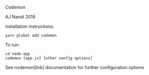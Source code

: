 Codemon

AJ Nandi
2019

installation instructions:
```
yarn global add codemon
```

To run:
```
cd node-app
codemon [app.js] [other config options]
```

See nodemon[link] documentation for further configuration options
